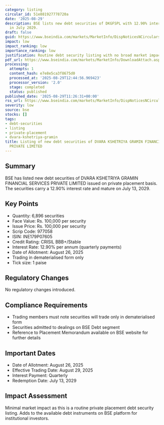 ```yaml
---
category: listing
circular_id: 51e881927778720a
date: '2025-08-29'
description: BSE lists new debt securities of DKGFSPL with 12.90% interest rate, maturing
  in July 2029.
draft: false
guid: https://www.bseindia.com/markets/MarketInfo/DispNoticesNCirculars.aspx?Noticeid={07BD086D-B9E1-4C64-8068-43838DE1492C}&noticeno=20250829-18&dt=08/29/2025&icount=18&totcount=37&flag=0
impact: low
impact_ranking: low
importance_ranking: low
justification: Routine debt security listing with no broad market impact
pdf_url: https://www.bseindia.com/markets/MarketInfo/DownloadAttach.aspx?id=20250829-18&attachedId=
processing:
  attempts: 1
  content_hash: e7e8e5ca3f8675d0
  processed_at: '2025-08-29T12:44:56.969423'
  processor_version: '2.0'
  stage: completed
  status: published
published_date: '2025-08-29T11:26:31+00:00'
rss_url: https://www.bseindia.com/markets/MarketInfo/DispNoticesNCirculars.aspx?Noticeid={07BD086D-B9E1-4C64-8068-43838DE1492C}&noticeno=20250829-18&dt=08/29/2025&icount=18&totcount=37&flag=0
severity: low
source: bse
stocks: []
tags:
- debt-securities
- listing
- private-placement
- dvara-kshetriya-gramin
title: Listing of new debt securities of DVARA KSHETRIYA GRAMIN FINANCIAL SERVICES
  PRIVATE LIMITED
---
```


## Summary

BSE has listed new debt securities of DVARA KSHETRIYA GRAMIN FINANCIAL SERVICES PRIVATE LIMITED issued on private placement basis. The securities carry a 12.90% interest rate and mature on July 13, 2029.

## Key Points

- Quantity: 6,896 securities
- Face Value: Rs. 100,000 per security
- Issue Price: Rs. 100,000 per security
- Scrip Code: 977058
- ISIN: INE179P07605
- Credit Rating: CRISIL BBB+/Stable
- Interest Rate: 12.90% per annum (quarterly payments)
- Date of Allotment: August 26, 2025
- Trading in dematerialised form only
- Tick size: 1 paise

## Regulatory Changes

No regulatory changes introduced.

## Compliance Requirements

- Trading members must note securities will trade only in dematerialised form
- Securities admitted to dealings on BSE Debt segment
- Reference to Placement Memorandum available on BSE website for further details

## Important Dates

- Date of Allotment: August 26, 2025
- Effective Trading Date: August 29, 2025
- Interest Payment: Quarterly
- Redemption Date: July 13, 2029

## Impact Assessment

Minimal market impact as this is a routine private placement debt security listing. Adds to the available debt instruments on BSE platform for institutional investors.